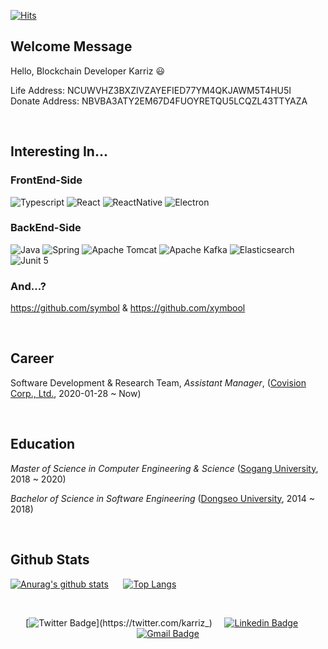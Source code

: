 [![Hits](https://hits.seeyoufarm.com/api/count/incr/badge.svg?url=https%3A%2F%2Fgithub.com%2Fkarriz-dev&count_bg=%23AD4AE2&title_bg=%23404040&icon=&icon_color=%23E7E7E7&title=hits&edge_flat=false)](https://hits.seeyoufarm.com)

## Welcome Message
Hello, Blockchain Developer Karriz 😃

Life Address: NCUWVHZ3BXZIVZAYEFIED77YM4QKJAWM5T4HU5I  
Donate Address: NBVBA3ATY2EM67D4FUOYRETQU5LCQZL43TTYAZA  

<br>

## Interesting In...
### FrontEnd-Side
![Typescript](https://img.shields.io/badge/Typescript-white?style=for-the-badge&logo=typescript)
![React](https://img.shields.io/badge/React-white?style=for-the-badge&logo=react)
![ReactNative](https://img.shields.io/badge/React%20Native-white?style=for-the-badge&logo=react)
![Electron](https://img.shields.io/badge/Electron-272A37?style=for-the-badge&logo=electron)

### BackEnd-Side
![Java](https://img.shields.io/badge/Java-orange?style=for-the-badge&logo=java)
![Spring](https://img.shields.io/badge/Spring-white?style=for-the-badge&logo=spring)
![Apache Tomcat](https://img.shields.io/badge/Apache%20Tomcat-red?style=for-the-badge&logo=apache-tomcat)
![Apache Kafka](https://img.shields.io/badge/Apache%20Kafka-black?style=for-the-badge&logo=apache-kafka)
![Elasticsearch](https://img.shields.io/badge/Elasticsearch-skyblue?style=for-the-badge&logo=elasticsearch)
![Junit 5](https://img.shields.io/badge/Junit%205-white?style=for-the-badge&logo=junit5)

### And...?
https://github.com/symbol & https://github.com/xymbool

<br>

## Career
Software Development & Research Team, *Assistant Manager*, ([Covision Corp., Ltd.](https://www.covision.co.kr), 2020-01-28 ~ Now)

<br>

## Education
*Master of Science in Computer Engineering & Science* ([Sogang University](https://cs.sogang.ac.kr/cs/index_new.html), 2018 ~ 2020)

*Bachelor of Science in Software Engineering* ([Dongseo University](https://uni.dongseo.ac.kr/software), 2014 ~ 2018)

<br>

## Github Stats
 [![Anurag's github stats](https://github-readme-stats.vercel.app/api?username=karriz-dev&theme=radical)](https://github.com/anuraghazra/github-readme-stats)
 &nbsp;&nbsp;&nbsp;&nbsp;&nbsp;[![Top Langs](https://github-readme-stats.vercel.app/api/top-langs/?username=karriz-dev&layout=compact)](https://github.com/anuraghazra/github-readme-stats)

<br>


<div align=center>

[![Twitter Badge](https://img.shields.io/badge/-Twitter-1DA1F2?style=flat&logo=twitter&logoColor=white&link=https://twitter.com/karriz_)](https://twitter.com/karriz_)
&nbsp;&nbsp;&nbsp;&nbsp;[![Linkedin Badge](https://img.shields.io/badge/-LinkedIn-blue?style=flat&logo=Linkedin&logoColor=white&link=https://www.linkedin.com/in/%EB%8F%99%ED%98%84-%EC%9D%B4-73b955161/)](https://www.linkedin.com/in/%EB%8F%99%ED%98%84-%EC%9D%B4-73b955161/)
&nbsp;&nbsp;&nbsp;&nbsp;[![Gmail Badge](https://img.shields.io/badge/Gmail-d14836?style=flat&logo=Gmail&logoColor=white&link=mailto:ldh1428a@gmail.com)](mailto:ldh1428a@gmail.com)

</div>
